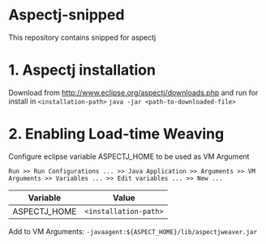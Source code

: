 # Aspectj-snipped
This repository contains snipped for aspectj

# 1. Aspectj installation

Download from http://www.eclipse.org/aspectj/downloads.php and run for install in ``<installation-path>`` 
``
java -jar <path-to-downloaded-file>
``

# 2. Enabling Load-time Weaving
Configure eclipse variable ASPECTJ_HOME to be used as VM Argument

	Run >> Run Configurations ... >> Java Application >> Arguments >> VM Arguments >> Variables ... >> Edit variables ... >> New ...
| Variable	   | Value					 |
| ------------ | ----------------------- |
| ASPECTJ_HOME | ``<installation-path>`` |

Add to VM Arguments:
``-javaagent:${ASPECT_HOME}/lib/aspectjweaver.jar``
